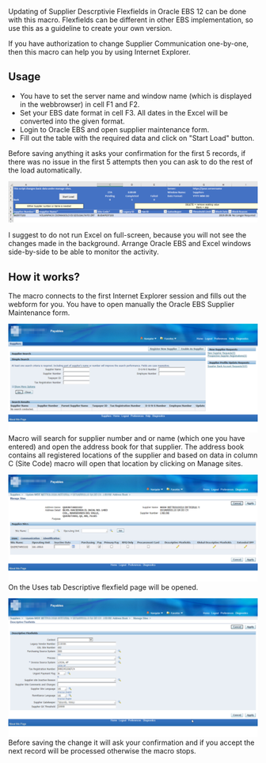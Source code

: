 Updating of Supplier Descrptivie Flexfields in Oracle EBS 12 can be done with this macro. Flexfields can be different in other EBS implementation, so use this as a guideline to create your own version.

If you have authorization to change Supplier Communication one-by-one, then this macro can help you by using Internet Explorer.

## Usage

- You have to set the server name and window name (which is displayed in the webbrowser) in cell F1 and F2.
- Set your EBS date format in cell F3. All dates in the Excel will be converted into the given format.
- Login to Oracle EBS and open supplier maintenance form.
- Fill out the table with the required data and click on "Start Load" button.

Before saving anything it asks your confirmation for the first 5 records, if there was no issue in the first 5 attempts then you can ask to do the rest of the load automatically.

![Macro](https://github.com/viszi/codes/blob/master/OracleEBS/SupplierManageSite/images/00_Main.png)

I suggest to do not run Excel on full-screen, because you will not see the changes made in the background. Arrange Oracle EBS and Excel windows side-by-side to be able to monitor the activity. 

## How it works?

The macro connects to the first Internet Explorer session and fills out the webform for you. You have to open manually the Oracle EBS Supplier Maintenance form.

![Start](https://github.com/viszi/codes/blob/master/OracleEBS/SupplierCommunication/images/01_Starting%20Page.png)
Macro will search for supplier number and or name (which one you have entered) and open the address book for that supplier.
The address book contains all registered locations of the supplier and based on data in column C (Site Code) macro will open that location by clicking on Manage sites.

![Site](https://github.com/viszi/codes/blob/master/OracleEBS/SupplierManageSite/images/01_ManageSite.png)
On the Uses tab Descriptive flexfield page will be opened.

![Communication](https://github.com/viszi/codes/blob/master/OracleEBS/SupplierManageSite/images/02_DescriptiveFF.png)
Before saving the change it will ask your confirmation and if you accept the next record will be processed otherwise the macro stops.
